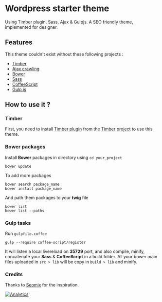 Wordpress starter theme
===

Using Timber plugin, Sass, Ajax & Gulpjs. A SEO friendly theme, implemented for designer.


## Features

This theme couldn't exist without these following projects :

- [Timber](http://jarednova.github.io/timber/)
- [Ajax crawling](https://developers.google.com/webmasters/ajax-crawling/)
- [Bower](http://bower.io/)
- [Sass](http://sass-lang.com/)
- [CoffeeScript](http://coffeescript.org/)
- [Gulp.js](http://gulpjs.com/)



## How to use it ?

### Timber 

First, you need to install [Timber plugin](http://wordpress.org/plugins/timber-library/) from the [Timber project](http://jarednova.github.io/timber/) to use this theme.


### Bower packages

Install **Bower** packages in directory using `cd your_project`

	bower update
	
To add more packages

	bower search package_name
	bower install package_name

And path them packages to your **twig** file

	bower list
	bower list --paths
	

### Gulp tasks 

Run `gulpfile.coffee`

	gulp --require coffee-script/register

It will listen a local livereload on **35729** port, and also compile, minify, concatenate your **Sass** & **CoffeeScript** in a build folder. All your bower main files uploaded in `src > lib` will be copy in `build > lib` and minify.


### Credits

Thanks to [Seomix](http://www.seomix.fr/navigation-ajax/) for the inspiration.


[![Analytics](https://ga-beacon.appspot.com/UA-59640055-1/Wordpress-starter-theme/readme)](https://github.com/igrigorik/ga-beacon)
